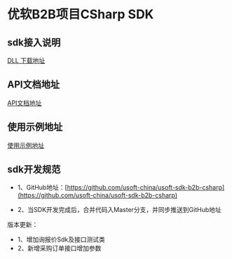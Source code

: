 # 优软B2B项目CSharp SDK

## sdk接入说明

[DLL 下载地址](./dll-release)

## API文档地址

[API文档地址](https://document.usoftchina.com/b2b)

## 使用示例地址

[使用示例地址](./usoft-sdk-b2b-csharp.Test)

## sdk开发规范

- 1、GitHub地址：[https://github.com/usoft-china/usoft-sdk-b2b-csharp](https://github.com/usoft-china/usoft-sdk-b2b-csharp)

-  2、当SDK开发完成后，合并代码入Master分支，并同步推送到GitHub地址

版本更新：
- 1、增加询报价Sdk及接口测试类
- 2、新增采购订单接口增加参数